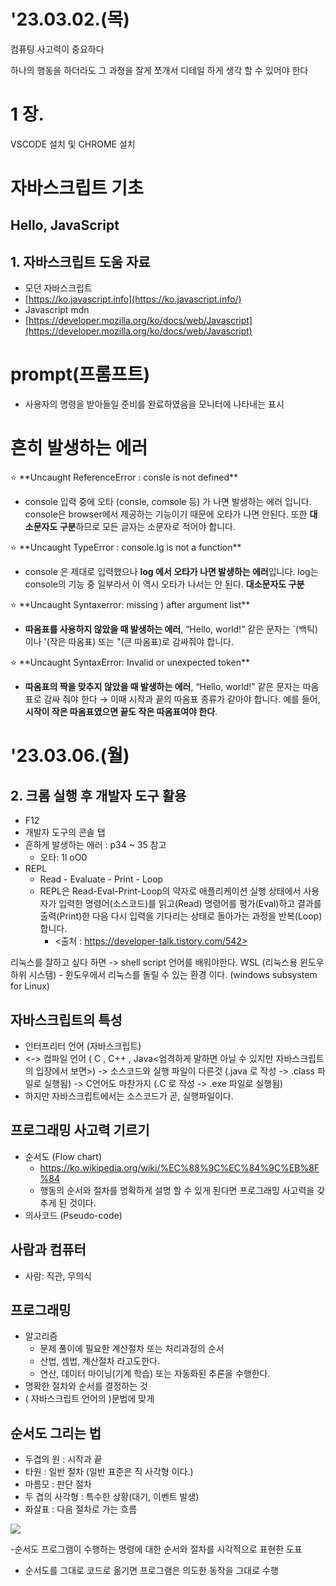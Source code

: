 # '23.03.02.(목)
컴퓨팅 사고력이 중요하다

하나의 행동을 하더라도 그 과정을 잘게 쪼개서 디테일 하게 생각 할 수 있어야 한다

# 1 장.

VSCODE 설치 및 CHROME 설치

# 자바스크립트 기초

## Hello, JavaScript

## 1. 자바스크립트 도움 자료

- 모던 자바스크립트
- [https://ko.javascript.info](https://ko.javascript.info/)
- Javascript mdn
- [https://developer.mozilla.org/ko/docs/web/Javascript](https://developer.mozilla.org/ko/docs/web/Javascript)

# prompt(프롬프트)
- 사용자의 명령을 받아들일 준비를 완료하였음을 모니터에 나타내는 표시

# 흔히 발생하는 에러
<aside>
⭐ **Uncaught ReferenceError : consle is not defined**

- console 입력 중에 오타 (consle, comsole 등) 가 나면 발생하는 에러 입니다. console은 browser에서 제공하는 기능이기 때문에 오타가 나면 안된다. 또한 **대소문자도 구분**하므로 모든 글자는 소문자로 적어야 합니다.
</aside>

<aside>
⭐ **Uncaught TypeError : console.lg is not a function**

- console 은 제대로 입력했으나 **log 에서 오타가 나면 발생하는 에러**입니다. log는 console의 기능 중 일부라서 이 역시 오타가 나서는 안 된다. **대소문자도 구분**
</aside>

<aside>
⭐ **Uncaught Syntaxerror: missing ) after argument list**

- **따옴표를 사용하지 않았을 때 발생하는 에러**, “Hello, world!” 같은 문자는 `(백틱) 이나 '(작은 따옴표) 또는 "(큰 따옴표)로 감싸줘야 합니다.
</aside>

<aside>
⭐ **Uncaught SyntaxError: Invalid or unexpected token**

- **따옴표의 짝을 맞추지 않았을 때 발생하는 에러**, “Hello, world!” 같은 문자는 따옴표로 감싸 줘야 한다 → 이때 시작과 끝의 따옴표 종류가 같아야 합니다. 예를 들어, **시작이 작은 따옴표였으면 끝도 작은 따옴표여야 한다**.
</aside>

# '23.03.06.(월)

## 2. 크롬 실행 후 개발자 도구 활용
- F12
- 개발자 도구의 콘솔 탭
- 흔하게 발생하는 에러 : p34 ~ 35 참고
  - 오타: 1l oO0
- REPL
  - Read - Evaluate - Print - Loop
  - REPL은 Read-Eval-Print-Loop의 약자로 애플리케이션 실행 상태에서 사용자가 입력한 명령어(소스코드)를 읽고(Read) 명령어를 평가(Eval)하고 결과를 출력(Print)한 다음 다시 입력을 기다리는 상태로 돌아가는 과정을 반복(Loop)합니다.
    - <출처 : https://developer-talk.tistory.com/542>

리눅스를 잘하고 싶다 하면 -> shell script 언어를 배워야한다.
WSL (리눅스용 윈도우 하위 시스템) - 윈도우에서 리눅스를 돌릴 수 있는 환경 이다. (windows subsystem for Linux)

## 자바스크립트의 특성
- 인터프리터 언어 (자바스크립트)
- <-> 컴파일 언어 ( C , C++ , Java<엄격하게 말하면 아닐 수 있지만 자바스크립트의 입장에서 보면>) -> 소스코드와 실행 파일이 다른것 (.java 로 작성 -> .class 파일로 실행됨) -> C언어도 마찬가지 (.C 로 작성 -> .exe 파일로 실행됨)
- 하지만 자바스크립트에서는 소스코드가 곧, 실행파일이다.

## 프로그래밍 사고력 기르기
- 순서도 (Flow chart)
  - https://ko.wikipedia.org/wiki/%EC%88%9C%EC%84%9C%EB%8F%84
  - 행동의 순서와 절차를 명확하게 설명 할 수 있게 된다면 프로그래밍 사고력을 갖추게 된 것이다.
- 의사코드 (Pseudo-code)
  
## 사람과 컴퓨터
- 사람: 직관, 무의식 

## 프로그래밍
- 알고리즘
  - 문제 풀이에 필요한 계산절차 또는 처리과정의 순서
  - 산법, 셈법, 계산절차 라고도한다.
  - 연산, 데이터 마이닝(기계 학습) 또는 자동화된 추론을 수행한다.
- 명확한 절차와 순서를 결정하는 것
- ( 자바스크립트 언어의 )문법에 맞게

## 순서도 그리는 법
- 두겹의 원 : 시작과 끝
- 타원 : 일반 절차 (일반 표준은 직 사각형 이다.)
- 마름모 : 판단 절차
- 두 겹의 사각형 : 특수한 상황(대기, 이벤트 발생)
- 화살표 : 다음 절차로 가는 흐름
<img src="https://images.edrawsoft.com/kr/articles/edrawmax/flowchart/flowchart-2.PNG"/>

-순서도 프로그램이 수행하는 명령에 대한 순서와 절차를 시각적으로 표현한 도표
- 순서도를 그대로 코드로 옮기면 프로그램은 의도한 동작을 그대로 수행
  